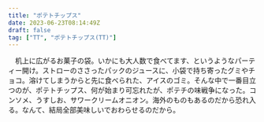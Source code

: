 ```yaml
---
title: "ポテトチップス"
date: 2023-06-23T08:14:49Z
draft: false
tag: ["TT", "ポテトチップス(TT)"]
---
```


　机上に広がるお菓子の袋。いかにも大人数で食べてます、というようなパーティー開け。ストローのささったパックのジュースに、小袋で持ち寄ったグミやチョコ。溶けてしまうからと先に食べられた、アイスのゴミ。そんな中で一番目立つのが、ポテトチップス、何が始まり可忘れたが、ポテチの味戦争になった。コンソメ、うすしお、サワークリームオニオン。海外のものもあるのだから恐れ入る。なんて、結局全部美味しいでおわらせるのだから。